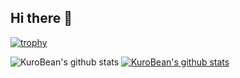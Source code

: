 ## Hi there 👋

[![trophy](https://github-profile-trophy.vercel.app/?username=BeanKuro&row=1)](https://github.com/ryo-ma/github-profile-trophy)

![KuroBean's github stats](https://github-readme-stats.vercel.app/api?username=BeanKuro&show_icons=true)
[![KuroBean's github stats](https://github-readme-stats.vercel.app/api/top-langs/?username=BeanKuro&show_icons=true&hide_border=true&title_color=004386&icon_color=004386&layout=compact)](https://github.com/본인ID)
<!--
**BeanKuro/BeanKuro** is a ✨ _special_ ✨ repository because its `README.md` (this file) appears on your GitHub profile.

Here are some ideas to get you started:

- 🔭 I’m currently working on ...
- 🌱 I’m currently learning ...
- 👯 I’m looking to collaborate on ...
- 🤔 I’m looking for help with ...
- 💬 Ask me about ...
- 📫 How to reach me: ...
- 😄 Pronouns: ...
- ⚡ Fun fact: ...
-->
